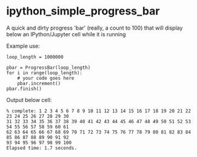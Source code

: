 # ipython_simple_progress_bar
A quick and dirty progress 'bar' (really, a count to 100) that will display below an IPython/Jupyter cell while it is running

Example use:

    loop_length = 1000000

    pbar = ProgressBar(loop_length)
    for i in range(loop_length):
        # your code goes here
        pbar.increment()
    pbar.finish()
    
Output below cell:

    % complete: 1 2 3 4 5 6 7 8 9 10 11 12 13 14 15 16 17 18 19 20 21 22 23 24 25 26 27 28 29 30
    31 32 33 34 35 36 37 38 39 40 41 42 43 44 45 46 47 48 49 50 51 52 53 54 55 56 57 58 59 60 61
    62 63 64 65 66 67 68 69 70 71 72 73 74 75 76 77 78 79 80 81 82 83 84 85 86 87 88 89 90 91 92
    93 94 95 96 97 98 99 100
    Elapsed time: 1.7 seconds.
